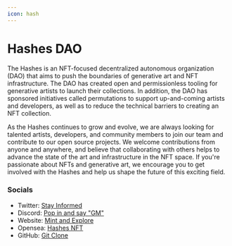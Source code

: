 ```yaml
---
icon: hash
---
```


# Hashes DAO

The Hashes is an NFT-focused decentralized autonomous organization (DAO) that aims to push the boundaries of generative art and NFT infrastructure. The DAO has created open and permissionless tooling for generative artists to launch their collections. In addition, the DAO has sponsored initiatives called permutations to support up-and-coming artists and developers, as well as to reduce the technical barriers to creating an NFT collection.

As the Hashes continues to grow and evolve, we are always looking for talented artists, developers, and community members to join our team and contribute to our open source projects. We welcome contributions from anyone and anywhere, and believe that collaborating with others helps to advance the state of the art and infrastructure in the NFT space. If you're passionate about NFTs and generative art, we encourage you to get involved with the Hashes and help us shape the future of this exciting field.

### Socials

- Twitter: [Stay Informed](https://twitter.com/HashesDAO)
- Discord: [Pop in and say "GM"](https://discord.com/channels/895057713279676427/895391609586323457)
- Website: [Mint and Explore](https://thehashes.xyz/)
- Opensea: [Hashes NFT](https://opensea.io/collection/hashes)
- GitHub: [Git Clone](https://github.com/hashesDAO)
